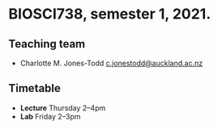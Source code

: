 # BIOSCI738, semester 1, 2021.

## Teaching team

+ Charlotte M. Jones-Todd [c.jonestodd@auckland.ac.nz](c.jonestodd@auckland.ac.nz)

## Timetable

+ **Lecture** Thursday 2–4pm
+ **Lab** Friday 2–3pm
